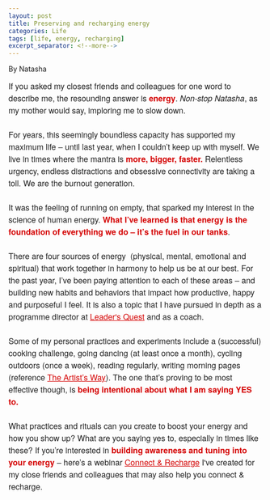```yaml
---
layout: post
title: Preserving and recharging energy
categories: Life
tags: [life, energy, recharging]
excerpt_separator: <!--more-->
---
```

By Natasha<br>

<p style="margin: 10px 0;padding: 0;mso-line-height-rule: exactly;-ms-text-size-adjust: 100%;-webkit-text-size-adjust: 100%;color: #202020;font-family: 'Helvetica Neue', Helvetica, Arial, Verdana, sans-serif;font-size: 16px;line-height: 150%;text-align: left;"><span style="color:#202020"><span style="font-family:helvetica neue,helvetica,arial,verdana,sans-serif"><span style="font-size:16px">If you asked my closest friends and colleagues for one word to describe me, the resounding answer is </span></span></span><span style="color:#d40202"><span style="font-family:helvetica neue,helvetica,arial,verdana,sans-serif"><span style="font-size:16px"><strong>energy</strong></span></span></span><span style="color:#202020"><span style="font-family:helvetica neue,helvetica,arial,verdana,sans-serif"><span style="font-size:16px">. <em>Non-stop Natasha</em>, as my mother would say, imploring me to slow down.<br>
&nbsp;<br>
For years, this seemingly boundless capacity has supported my maximum life – until last year, when I couldn’t keep up with myself. We live in times where the mantra is </span></span></span><span style="color:#d40202"><span style="font-family:helvetica neue,helvetica,arial,verdana,sans-serif"><span style="font-size:16px"><strong>more, bigger, faster.</strong></span></span></span><span style="color:#202020"><span style="font-family:helvetica neue,helvetica,arial,verdana,sans-serif"><span style="font-size:16px"> Relentless urgency, endless distractions and obsessive connectivity are taking a toll. We are the burnout generation.<!--more--><br>
&nbsp;<br>
It was the feeling of running on empty, that sparked my interest in the science of human energy. </span></span></span><span style="color:#d40202"><span style="font-family:helvetica neue,helvetica,arial,verdana,sans-serif"><span style="font-size:16px"><strong>What I’ve learned is that energy is the foundation of everything we do – it’s the fuel in our tanks</strong></span></span></span><span style="color:#202020"><span style="font-family:helvetica neue,helvetica,arial,verdana,sans-serif"><span style="font-size:16px">. </span></span></span><br>
<br>
<span style="font-family:helvetica neue,helvetica,arial,verdana,sans-serif"><span style="font-size:16px">There are four sources of energy&nbsp; (physical, mental, emotional and spiritual) </span></span><span style="color:#202020"><span style="font-family:helvetica neue,helvetica,arial,verdana,sans-serif"><span style="font-size:16px">that work together in harmony to help us be at our best. For the past year, I’ve been paying attention to each of these areas – and building new habits and behaviors that impact how productive, happy and purposeful I feel. It is also a topic that I have pursued in depth as a programme director at <a href="https://leadersquest.org/" target="_blank" style="mso-line-height-rule: exactly;-ms-text-size-adjust: 100%;-webkit-text-size-adjust: 100%;color: #d40202;font-weight: normal;text-decoration: underline;">Leader's Quest</a> and as a coach.<br>
<br>
Some of my personal practices and experiments include a (successful) cooking challenge, going dancing (at least once a month), cycling outdoors (once a week), reading regularly, writing morning pages (reference <a href="https://juliacameronlive.com/basic-tools/" target="_blank" style="mso-line-height-rule: exactly;-ms-text-size-adjust: 100%;-webkit-text-size-adjust: 100%;color: #d40202;font-weight: normal;text-decoration: underline;">The Artist’s Way</a>). The one that’s proving to be most effective though, is</span></span></span><span style="color:#d40202"><span style="font-family:helvetica neue,helvetica,arial,verdana,sans-serif"><span style="font-size:16px"><strong> being intentional about what I am saying YES to.</strong></span></span></span><br>
<span style="color:#202020"><span style="font-family:helvetica neue,helvetica,arial,verdana,sans-serif"><span style="font-size:16px">&nbsp;<br>
What practices and rituals can you create to boost your energy and how you show up? What are you saying yes to, especially in times like these? If you’re interested in </span></span></span><span style="color:#d40202"><span style="font-family:helvetica neue,helvetica,arial,verdana,sans-serif"><span style="font-size:16px"><strong>building awareness and tuning into your energy</strong></span></span></span><span style="color:#202020"><span style="font-family:helvetica neue,helvetica,arial,verdana,sans-serif"><span style="font-size:16px"> – here’s a </span></span></span><span style="font-family:helvetica neue,helvetica,arial,verdana,sans-serif"><span style="font-size:16px">webinar</span></span><span style="color:#202020"><span style="font-family:helvetica neue,helvetica,arial,verdana,sans-serif"><span style="font-size:16px"> <a href="https://www.linkedin.com/feed/update/urn:li:activity:6644926416204988417/" target="_blank" style="mso-line-height-rule: exactly;-ms-text-size-adjust: 100%;-webkit-text-size-adjust: 100%;color: #d40202;font-weight: normal;text-decoration: underline;">Connect &amp; Recharge</a>&nbsp;I've created&nbsp;for my close friends and colleagues that may also help you connect &amp; recharge.</span></span></span><br>
&nbsp;</p>